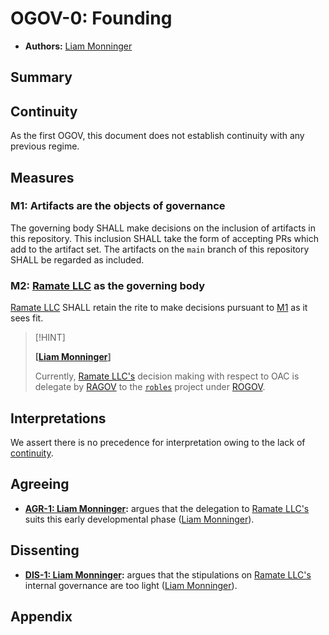 # OGOV-0: Founding
- **Authors:** [Liam Monninger](mailto:liam@ramate.io)

## Summary

## Continuity 
As the first OGOV, this document does not establish continuity with any previous regime. 

## Measures

### M1: Artifacts are the objects of governance
The governing body SHALL make decisions on the inclusion of artifacts in this repository. This inclusion SHALL take the form of accepting PRs which add to the artifact set. The artifacts on the `main` branch of this repository SHALL be regarded as included. 

### M2: [Ramate LLC](https://www.ramate.io) as the governing body
[Ramate LLC](https://www.ramate.io) SHALL retain the rite to make decisions pursuant to [M1](#m1-artifacts-are-the-objects-of-governance) as it sees fit. 

> [!HINT] 
>
> **[[Liam Monninger](mailto:liam@ramate.io)]**
>
> Currently, [Ramate LLC's](https://www.ramate.io) decision making with respect to OAC is delegate by [RAGOV](https://github.com/ramate-io/ramate/tree/main/ragov) to the [`robles`](https://github.com/ramate-io/robles) project under [ROGOV](https://github.com/ramate-io/robles/tree/main/rogov). 

## Interpretations
We assert there is no precedence for interpretation owing to the lack of [continuity](#continuity).

## Agreeing
- **[AGR-1: Liam Monninger](./agreeing/agr-001-liam-monninger/README.md):** argues that the delegation to [Ramate LLC's](https://www.ramate.io) suits this early developmental phase ([Liam Monninger](mailto:liam@ramate.io)).

## Dissenting
- **[DIS-1: Liam Monninger](./dissenting/dis-001-liam-monninger/README.md):** argues that the stipulations on [Ramate LLC's](https://www.ramate.io) internal governance are too light ([Liam Monninger](mailto:liam@ramate.io)).

## Appendix